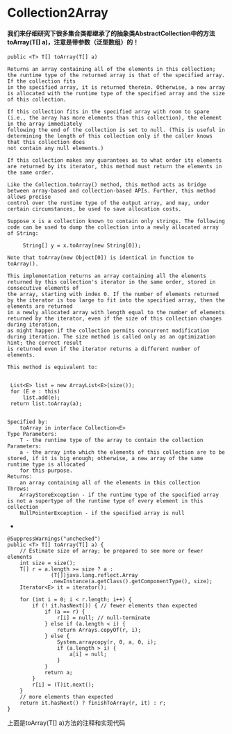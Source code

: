 # Collection2Array


#### 我们来仔细研究下很多集合类都继承了的抽象类AbstractCollection中的方法toArray(T[] a)，注意是带参数（泛型数组）的！

    public <T> T[] toArray(T[] a)

    Returns an array containing all of the elements in this collection; the runtime type of the returned array is that of the specified array. If the collection fits 
    in the specified array, it is returned therein. Otherwise, a new array is allocated with the runtime type of the specified array and the size of this collection.

    If this collection fits in the specified array with room to spare (i.e., the array has more elements than this collection), the element in the array immediately
    following the end of the collection is set to null. (This is useful in determining the length of this collection only if the caller knows that this collection does 
    not contain any null elements.)

    If this collection makes any guarantees as to what order its elements are returned by its iterator, this method must return the elements in the same order.

    Like the Collection.toArray() method, this method acts as bridge between array-based and collection-based APIs. Further, this method allows precise 
    control over the runtime type of the output array, and may, under certain circumstances, be used to save allocation costs.

    Suppose x is a collection known to contain only strings. The following code can be used to dump the collection into a newly allocated array of String:

         String[] y = x.toArray(new String[0]);

    Note that toArray(new Object[0]) is identical in function to toArray().

    This implementation returns an array containing all the elements returned by this collection's iterator in the same order, stored in consecutive elements of 
    the array, starting with index 0. If the number of elements returned by the iterator is too large to fit into the specified array, then the elements are returned 
    in a newly allocated array with length equal to the number of elements returned by the iterator, even if the size of this collection changes during iteration, 
    as might happen if the collection permits concurrent modification during iteration. The size method is called only as an optimization hint; the correct result 
    is returned even if the iterator returns a different number of elements.

    This method is equivalent to:


     List<E> list = new ArrayList<E>(size());
     for (E e : this)
         list.add(e);
     return list.toArray(a);


    Specified by:
        toArray in interface Collection<E>
    Type Parameters:
        T - the runtime type of the array to contain the collection
    Parameters:
        a - the array into which the elements of this collection are to be stored, if it is big enough; otherwise, a new array of the same runtime type is allocated 
        for this purpose.
    Returns:
        an array containing all of the elements in this collection
    Throws:
        ArrayStoreException - if the runtime type of the specified array is not a supertype of the runtime type of every element in this collection
        NullPointerException - if the specified array is null 

-

    @SuppressWarnings("unchecked")
    public <T> T[] toArray(T[] a) {
        // Estimate size of array; be prepared to see more or fewer elements
        int size = size();
        T[] r = a.length >= size ? a :
                  (T[])java.lang.reflect.Array
                  .newInstance(a.getClass().getComponentType(), size);
        Iterator<E> it = iterator();

        for (int i = 0; i < r.length; i++) {
            if (! it.hasNext()) { // fewer elements than expected
                if (a == r) {
                    r[i] = null; // null-terminate
                } else if (a.length < i) {
                    return Arrays.copyOf(r, i);
                } else {
                    System.arraycopy(r, 0, a, 0, i);
                    if (a.length > i) {
                        a[i] = null;
                    }
                }
                return a;
            }
            r[i] = (T)it.next();
        }
        // more elements than expected
        return it.hasNext() ? finishToArray(r, it) : r;
    }
    
上面是toArray(T[] a)方法的注释和实现代码